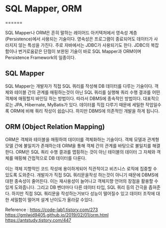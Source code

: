 # SQL Mapper, ORM
======

SQL Mapper나 ORM은 흔히 말하는 레이어드 아키텍처에서
영속성 계층(Persistence)에서 사용되는 기술이다.
영속성은 프로그램이 종료되어도 데이터가 사라지지 않는
특성을 가진다. 주로 자바에서는 JDBC가 사용되기도 한다.
JDBC의 복잡함이나 번거로움같은 단점이 보완된 기술이
바로 SQL Mapper과 ORM이며 Persistence Framework의 일종이다.


## SQL Mapper

SQL Mapper는 개발자가 직접 SQL 쿼리를 작성해 DB 데이터를 다루는
기술이다. 객체와 테이블 간의 관계를 매핑하는것이 아닌 SQL 쿼리를
실행해 쿼리 수행 결과를 어떤 객체에 매핑할지 바인딩 하는 방법이다.
따라서 DBMS에 종속적인 방법이다.
대표적으로는 JPA, Hibernate, MyBatis가 있다.
데이터를 직접 다루기 때문에 세밀한 작업일수록 ORM에 비해
쿼리 작성이 쉽습니다. 하지만 DBMS에 의존적인 개발을 하게 됩니다.


## ORM (Object Relation Mapping)

ORM은 객체와 테이블을 매핑하여 데이터를 객체화하는 기술이다.
객체 모델과 관계형 모델 간에 불일치가 존재하는데 ORM을 통해
객체 간의 관계를 바탕으로 불일치를 해결한다.
ORM은 SQL 쿼리 수행 결과를 맵핑하는 것이 아닌 테이블의 데이터
그 자체와 객체를 매핑해 간접적으로 DB 데이터를 다룬다.

이는 객체 지향적인 코드 작성에 용이하게되어 직관적이고
비즈니스 로직에 집중할 수 있도록 도와준다. 개발자가 직접
SQL 쿼리문을작성 하는것이 아니기 때문에 DBMS에 대한 종속성이
줄어든다. 이는 재사용성이 늘어나고 객체지향 언어의 장점을
활용할 수있게 도와줍니다. 그리고 DB 벤더마다 다른 데이터 타입,
SQL 쿼리 등의 간극을 좁혀준다.
하지만 직접 SQL 쿼리문을 작성하는거보다 성능이 떨어질수 있고
데이터 조작에 대한 세밀함이 떨어져 설계 난이도가 올라갈 수있다.


Reference :
https://code-lab1.tistory.com/273
https://gmlwjd9405.github.io/2019/02/01/orm.html
https://antstudy.tistory.com/447